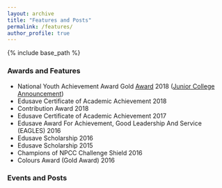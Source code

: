 ```yaml
---
layout: archive
title: "Features and Posts"
permalink: /features/
author_profile: true
---
```


{% include base_path %}

### Awards and Features
* National Youth Achievement Award Gold [Award](https://drive.google.com/file/d/1gic7C0kG9vcYHMRX4QBaAjrz1dhHwwRz/view?usp=sharing) 2018 ([Junior College Announcement](https://www.facebook.com/andersonjuniorcollege/posts/our-heartiest-congratulations-to-the-national-youth-achievement-award-nyaa-gold-/2226852197366994/))  
* Edusave Certificate of Academic Achievement 2018
* Contribution Award 2018
* Edusave Certificate of Academic Achievement 2017
* Edusave Award For Achievement, Good Leadership And Service (EAGLES) 2016
* Edusave Scholarship 2016
* Edusave Scholarship 2015
* Champions of NPCC Challenge Shield 2016
* Colours Award (Gold Award) 2016

### Events and Posts
